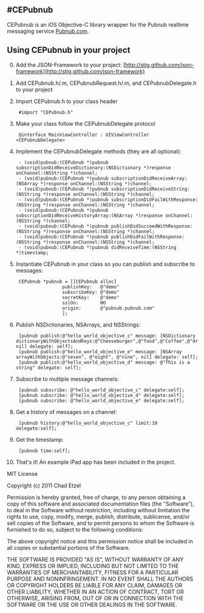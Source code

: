 #CEPubnub
---

CEPubnub is an iOS Objective-C library wrapper for the Pubnub realtime messaging service [Pubnub.com](http://www.pubnub.com/).

## Using CEPubnub in your project

0. Add the JSON-Framework to  your project: [http://stig.github.com/json-framework](http://stig.github.com/json-framework)

1. Add CEPubnub.h/.m, CEPubnubRequest.h/.m, and CEPubnubDelegate.h to your project

2. Import CEPubnub.h to your class header

		#import "CEPubnub.h"

3. Make your class follow the CEPubnubDelegate protocol

		@interface MainViewController : UIViewController <CEPubnubDelegate>

4. Implement the CEPubnubDelegate methods (they are all optional):

		- (void)pubnub:(CEPubnub *)pubnub subscriptionDidReceiveDictionary:(NSDictionary *)response onChannel:(NSString *)channel;
		- (void)pubnub:(CEPubnub *)pubnub subscriptionDidReceiveArray:(NSArray *)response onChannel:(NSString *)channel;
		- (void)pubnub:(CEPubnub *)pubnub subscriptionDidReceiveString:(NSString *)response onChannel:(NSString *)channel;
		- (void)pubnub:(CEPubnub *)pubnub subscriptionDidFailWithResponse:(NSString *)response onChannel:(NSString *)channel;
		- (void)pubnub:(CEPubnub *)pubnub subscriptionDidReceiveHistoryArray:(NSArray *)response onChannel:(NSString *)channel;
		- (void)pubnub:(CEPubnub *)pubnub publishDidSucceedWithResponse:(NSString *)response onChannel:(NSString *)channel;
		- (void)pubnub:(CEPubnub *)pubnub publishDidFailWithResponse:(NSString *)response onChannel:(NSString *)channel;
		- (void)pubnub:(CEPubnub *)pubnub didReceiveTime:(NSString *)timestamp;

5. Instantiate CEPubnub in your class so you can publish and subscribe to messages:

		CEPubnub *pubnub = [[CEPubnub alloc]
						publishKey:   @"demo" 
						subscribeKey: @"demo" 
						secretKey:    @"demo" 
						sslOn:        NO
						origin:       @"pubsub.pubnub.com"
						];

6. Publish NSDictionaries, NSArrays, and NSStrings:

		[pubnub publish:@"hello_world_objective_c" message: [NSDictionary dictionaryWithObjectsAndKeys:@"Cheeseburger",@"food",@"Coffee",@"drink", nil] delegate: self];
		[pubnub publish:@"hello_world_objective_e" message: [NSArray arrayWithObjects:@"seven", @"eight", @"nine", nil] delegate: self];
		[pubnub publish:@"hello_world_objective_d" message: @"This is a string" delegate: self];

7. Subscribe to multiple message channels:

		[pubnub subscribe: @"hello_world_objective_c" delegate:self];
		[pubnub subscribe: @"hello_world_objective_d" delegate:self];
		[pubnub subscribe: @"hello_world_objective_e" delegate:self];

8. Get a history of messages on a channel:

		[pubnub history:@"hello_world_objective_c" limit:10 delegate:self];

9. Get the timestamp:

		[pubnub time:self];

10. That's it! An example iPad app has been included in the project.

MIT License

 Copyright (c) 2011 Chad Etzel
 
 Permission is hereby granted, free of charge, to any person obtaining a copy
 of this software and associated documentation files (the "Software"), to deal
 in the Software without restriction, including without limitation the rights
 to use, copy, modify, merge, publish, distribute, sublicense, and/or sell
 copies of the Software, and to permit persons to whom the Software is
 furnished to do so, subject to the following conditions:
 
 The above copyright notice and this permission notice shall be included in
 all copies or substantial portions of the Software.
 
 THE SOFTWARE IS PROVIDED "AS IS", WITHOUT WARRANTY OF ANY KIND, EXPRESS OR
 IMPLIED, INCLUDING BUT NOT LIMITED TO THE WARRANTIES OF MERCHANTABILITY,
 FITNESS FOR A PARTICULAR PURPOSE AND NONINFRINGEMENT. IN NO EVENT SHALL THE
 AUTHORS OR COPYRIGHT HOLDERS BE LIABLE FOR ANY CLAIM, DAMAGES OR OTHER
 LIABILITY, WHETHER IN AN ACTION OF CONTRACT, TORT OR OTHERWISE, ARISING FROM,
 OUT OF OR IN CONNECTION WITH THE SOFTWARE OR THE USE OR OTHER DEALINGS IN
 THE SOFTWARE.

